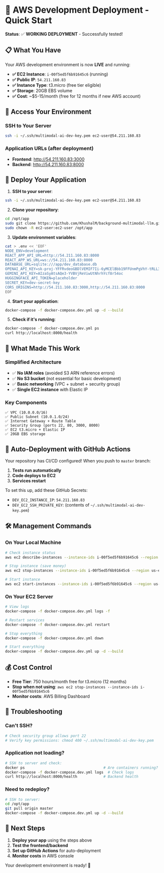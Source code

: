 # 🚀 AWS Development Deployment - Quick Start

**Status**: ✅ **WORKING DEPLOYMENT** - Successfully tested!

## 📋 **What You Have**

Your AWS development environment is now **LIVE** and running:

- **✅ EC2 Instance**: `i-00f5ed5f6b91645c6` (running)
- **✅ Public IP**: `54.211.160.83`
- **✅ Instance Type**: t3.micro (free tier eligible)
- **✅ Storage**: 20GB EBS volume
- **✅ Cost**: ~$5-15/month (free for 12 months if new AWS account)

## 🔗 **Access Your Environment**

### **SSH to Your Server**

```bash
ssh -i ~/.ssh/multimodal-ai-dev-key.pem ec2-user@54.211.160.83
```

### **Application URLs** (after deployment)

- **Frontend**: http://54.211.160.83:3000
- **Backend**: http://54.211.160.83:8000

## 🚀 **Deploy Your Application**

1. **SSH to your server**:

```bash
ssh -i ~/.ssh/multimodal-ai-dev-key.pem ec2-user@54.211.160.83
```

2. **Clone your repository**:

```bash
cd /opt/app
sudo git clone https://github.com/KhushalM/background-multimodal-llm.git .
sudo chown -R ec2-user:ec2-user /opt/app
```

3. **Update environment variables**:

```bash
cat > .env << 'EOF'
NODE_ENV=development
REACT_APP_API_URL=http://54.211.160.83:8000
REACT_APP_WS_URL=ws://54.211.160.83:8000
DATABASE_URL=sqlite:///app/dev_database.db
OPENAI_API_KEY=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
GEMINI_API_KEY=AIzaSyAtsAQe3-YVBVjReViwUtNhrhYcf8r54oc
HUGGINGFACE_API_TOKEN=placeholder
SECRET_KEY=dev-secret-key
CORS_ORIGINS=http://54.211.160.83:3000,http://54.211.160.83:8000
EOF
```

4. **Start your application**:

```bash
docker-compose -f docker-compose.dev.yml up -d --build
```

5. **Check if it's running**:

```bash
docker-compose -f docker-compose.dev.yml ps
curl http://localhost:8000/health
```

## 🔧 **What Made This Work**

### **Simplified Architecture**

- ✅ **No IAM roles** (avoided S3 ARN reference errors)
- ✅ **No S3 bucket** (not essential for basic development)
- ✅ **Basic networking** (VPC + subnet + security group)
- ✅ **Single EC2 instance** with Elastic IP

### **Key Components**

```
✅ VPC (10.0.0.0/16)
✅ Public Subnet (10.0.1.0/24)
✅ Internet Gateway + Route Table
✅ Security Group (ports 22, 80, 3000, 8000)
✅ EC2 t3.micro + Elastic IP
✅ 20GB EBS storage
```

## 🔄 **Auto-Deployment with GitHub Actions**

Your repository has CI/CD configured! When you push to `master` branch:

1. **Tests run automatically**
2. **Code deploys to EC2**
3. **Services restart**

To set this up, add these GitHub Secrets:

- `DEV_EC2_INSTANCE_IP`: `54.211.160.83`
- `DEV_EC2_SSH_PRIVATE_KEY`: (contents of `~/.ssh/multimodal-ai-dev-key.pem`)

## 🛠️ **Management Commands**

### **On Your Local Machine**

```bash
# Check instance status
aws ec2 describe-instances --instance-ids i-00f5ed5f6b91645c6 --region us-east-1

# Stop instance (save money)
aws ec2 stop-instances --instance-ids i-00f5ed5f6b91645c6 --region us-east-1

# Start instance
aws ec2 start-instances --instance-ids i-00f5ed5f6b91645c6 --region us-east-1
```

### **On Your EC2 Server**

```bash
# View logs
docker-compose -f docker-compose.dev.yml logs -f

# Restart services
docker-compose -f docker-compose.dev.yml restart

# Stop everything
docker-compose -f docker-compose.dev.yml down

# Start everything
docker-compose -f docker-compose.dev.yml up -d --build
```

## 💰 **Cost Control**

- **Free Tier**: 750 hours/month free for t3.micro (12 months)
- **Stop when not using**: `aws ec2 stop-instances --instance-ids i-00f5ed5f6b91645c6`
- **Monitor costs**: AWS Billing Dashboard

## 🚨 **Troubleshooting**

### **Can't SSH?**

```bash
# Check security group allows port 22
# Verify key permissions: chmod 400 ~/.ssh/multimodal-ai-dev-key.pem
```

### **Application not loading?**

```bash
# SSH to server and check:
docker ps                                    # Are containers running?
docker-compose -f docker-compose.dev.yml logs  # Check logs
curl http://localhost:8000/health            # Backend health
```

### **Need to redeploy?**

```bash
# SSH to server:
cd /opt/app
git pull origin master
docker-compose -f docker-compose.dev.yml up -d --build
```

## 🎯 **Next Steps**

1. **Deploy your app** using the steps above
2. **Test the frontend/backend**
3. **Set up GitHub Actions** for auto-deployment
4. **Monitor costs** in AWS console

Your development environment is ready! 🎉
